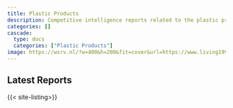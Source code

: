 ```yaml
---
title: Plastic Products
description: Competitive intelligence reports related to the plastic products industry.
categories: []
cascade:
  type: docs
  categories: ["Plastic Products"]
image: https://wsrv.nl/?w=400&h=200&fit=cover&url=https://www.living1991.com/storage/media/index/app-1.jpg
---
```


## Latest Reports

{{< site-listing>}}